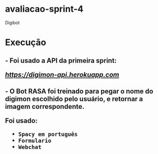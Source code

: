 # avaliacao-sprint-4
Digibot

<h1>Execução</h1>
<h2>- Foi usado a API da primeira sprint:  

<em>https://digimon-api.herokuapp.com</em>

<h2> - O Bot RASA foi treinado para pegar o nome do digimon escolhido pelo usuário, e retornar a imagem correspondente.

Foi usado:

      • Spacy em português
      • Formulario
      • Webchat

